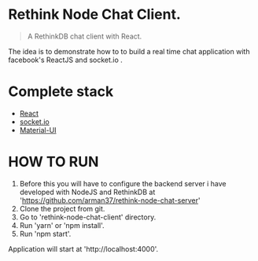 # Rethink Node Chat Client.

> A RethinkDB chat client with React.

The idea is to demonstrate how to to build a real time chat application with facebook's ReactJS and socket.io .

# Complete stack #

* [React](https://facebook.github.io/react)
* [socket.io](http://socket.io)
* [Material-UI](http://www.material-ui.com/#/)

HOW TO RUN
========
1. Before this you will have to configure the backend server i have developed with NodeJS and RethinkDB at 'https://github.com/arman37/rethink-node-chat-server'
2. Clone the project from git.
3. Go to 'rethink-node-chat-client' directory.
4. Run 'yarn' or 'npm install'.
5. Run 'npm start'.

Application will start at 'http://localhost:4000'.
